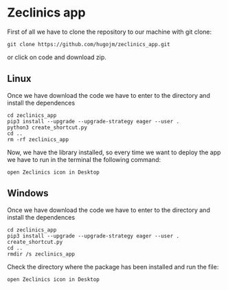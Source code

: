 # Zeclinics app

First of all we have to clone the repository to our machine with git clone:
```
git clone https://github.com/hugojm/zeclinics_app.git
```

or click on code and download zip.

## Linux

Once we have download the code we have to enter to the directory and install the dependences

```
cd zeclinics_app
pip3 install --upgrade --upgrade-strategy eager --user .
python3 create_shortcut.py
cd ..
rm -rf zeclinics_app
```
Now, we have the library installed, so every time we want to deploy the app we have to run in the terminal the following command:

```
open Zeclinics icon in Desktop
```

## Windows

Once we have download the code we have to enter to the directory and install the dependences

```
cd zeclinics_app
pip3 install --upgrade --upgrade-strategy eager --user .
create_shortcut.py
cd ..
rmdir /s zeclinics_app
```

Check the directory where the package has been installed and run the file:

```
open Zeclinics icon in Desktop
```
